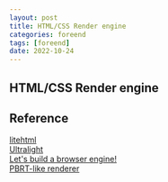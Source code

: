 ```yaml
---
layout: post
title: HTML/CSS Render engine
categories: foreend
tags: [foreend]
date: 2022-10-24
---
```


## HTML/CSS Render engine

## Reference
[litehtml](https://github.com/litehtml/litehtml)  
[Ultralight](https://github.com/ultralight-ux/Ultralight)  
[Let's build a browser engine!](https://limpet.net/mbrubeck/2014/08/08/toy-layout-engine-1.html)  
[PBRT-like renderer](https://www.pbrt.org/)  

